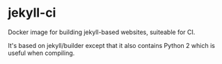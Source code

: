 
# jekyll-ci
Docker image for building jekyll-based websites, suiteable for CI.

It's based on jekyll/builder except that it also contains Python 2 which is useful when compiling.
